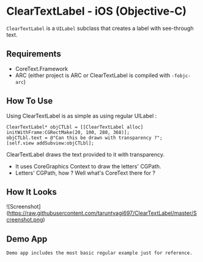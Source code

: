 # ClearTextLabel - iOS (Objective-C)

`ClearTextLabel` is a `UILabel` subclass that creates a label with see-through text.

## Requirements

* CoreText.Framework
* ARC (either project is ARC or ClearTextLabel is compiled with `-fobjc-arc`)

## How To Use

Using ClearTextLabel is as simple as using regular UILabel :

	ClearTextLabel* objCTLbl = [[ClearTextLabel alloc] initWithFrame:CGRectMake(20, 100, 280, 368)];
    objCTLbl.text = @"Can this be drawn with transparency ?";
    [self.view addSubview:objCTLbl];

ClearTextLabel draws the text provided to it with transparency.
* It uses CoreGraphics Context to draw the letters' CGPath.
* Letters' CGPath, how ? Well what's CoreText there for ?


## How It Looks
![Screenshot] (https://raw.githubusercontent.com/taruntyagi697/ClearTextLabel/master/Screenshot.png)

    
## Demo App
    Demo app includes the most basic regular example just for reference.
